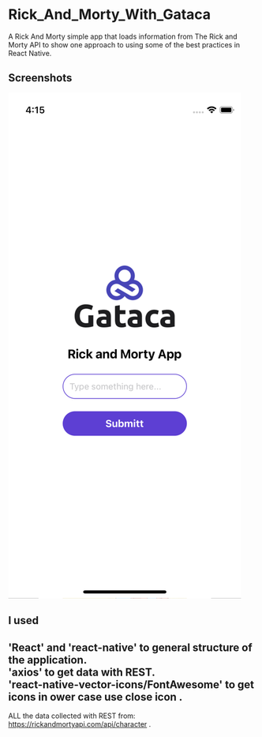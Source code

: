# Rick_And_Morty_With_Gataca

A Rick And Morty simple app that loads information from The Rick and Morty API to show one approach to using some of the best practices in React Native. 
## Screenshots
![Image](https://github.com/sindaarous/RickAndMorty/blob/master/screenshot/One.png)
## I used
'React' and 'react-native' to general structure of the application.<br>
'axios' to get data with REST.<br>
'react-native-vector-icons/FontAwesome' to get icons in ower case use close icon .<br>
---
ALL the data collected with REST from: https://rickandmortyapi.com/api/character .<br>